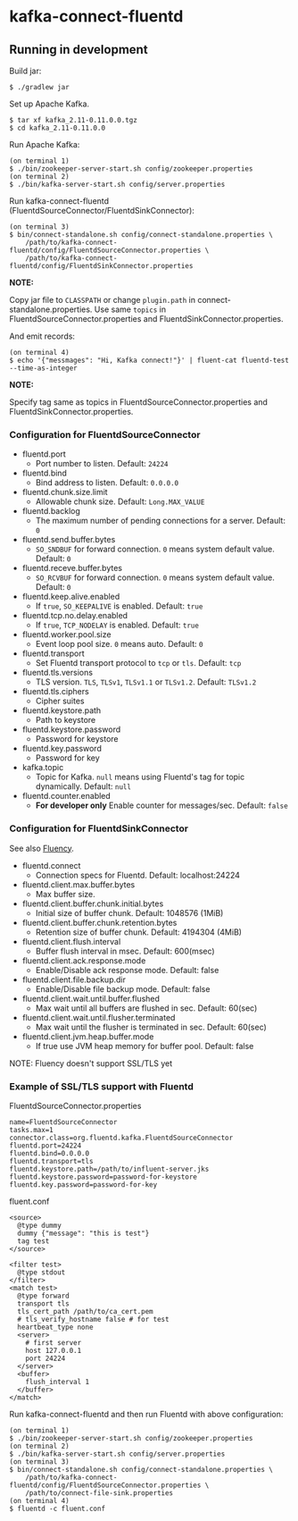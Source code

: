 # kafka-connect-fluentd

## Running in development

Build jar:

```
$ ./gradlew jar
```

Set up Apache Kafka.

```
$ tar xf kafka_2.11-0.11.0.0.tgz
$ cd kafka_2.11-0.11.0.0
```

Run Apache Kafka:

```
(on terminal 1)
$ ./bin/zookeeper-server-start.sh config/zookeeper.properties 
(on terminal 2)
$ ./bin/kafka-server-start.sh config/server.properties
```

Run kafka-connect-fluentd (FluentdSourceConnector/FluentdSinkConnector):

```
(on terminal 3)
$ bin/connect-standalone.sh config/connect-standalone.properties \
    /path/to/kafka-connect-fluentd/config/FluentdSourceConnector.properties \
    /path/to/kafka-connect-fluentd/config/FluentdSinkConnector.properties
```

**NOTE:**

Copy jar file to `CLASSPATH` or change `plugin.path` in connect-standalone.properties.
Use same `topics` in FluentdSourceConnector.properties and FluentdSinkConnector.properties.

And emit records:

```
(on terminal 4)
$ echo '{"messmages": "Hi, Kafka connect!"}' | fluent-cat fluentd-test --time-as-integer
```

**NOTE:**

Specify tag same as topics in FluentdSourceConnector.properties and FluentdSinkConnector.properties.

### Configuration for FluentdSourceConnector

* fluentd.port
  * Port number to listen. Default: `24224`
* fluentd.bind
  * Bind address to listen. Default: `0.0.0.0`
* fluentd.chunk.size.limit
  * Allowable chunk size. Default: `Long.MAX_VALUE`
* fluentd.backlog
  * The maximum number of pending connections for a server. Default: `0`
* fluentd.send.buffer.bytes
  * `SO_SNDBUF` for forward connection. `0` means system default value. Default: `0`
* fluentd.receve.buffer.bytes
  * `SO_RCVBUF` for forward connection. `0` means system default value. Default: `0`
* fluentd.keep.alive.enabled
  * If `true`, `SO_KEEPALIVE` is enabled. Default: `true`
* fluentd.tcp.no.delay.enabled
  * If `true`, `TCP_NODELAY` is enabled. Default: `true`
* fluentd.worker.pool.size
  * Event loop pool size. `0` means auto. Default: `0`
* fluentd.transport
  * Set Fluentd transport protocol to `tcp` or `tls`. Default: `tcp`
* fluentd.tls.versions
  * TLS version. `TLS`, `TLSv1`, `TLSv1.1` or `TLSv1.2`. Default: `TLSv1.2`
* fluentd.tls.ciphers
  * Cipher suites
* fluentd.keystore.path
  * Path to keystore
* fluentd.keystore.password
  * Password for keystore
* fluentd.key.password
  * Password for key
* kafka.topic
  * Topic for Kafka. `null` means using Fluentd's tag for topic dynamically. Default: `null`
* fluentd.counter.enabled
  * **For developer only** Enable counter for messages/sec. Default: `false`

### Configuration for FluentdSinkConnector

See also [Fluency](https://github.com/komamitsu/fluency).

* fluentd.connect
  * Connection specs for Fluentd. Default: localhost:24224
* fluentd.client.max.buffer.bytes
  * Max buffer size.
* fluentd.client.buffer.chunk.initial.bytes
  * Initial size of buffer chunk. Default: 1048576 (1MiB)
* fluentd.client.buffer.chunk.retention.bytes
  * Retention size of buffer chunk. Default: 4194304 (4MiB)
* fluentd.client.flush.interval
  * Buffer flush interval in msec. Default: 600(msec)
* fluentd.client.ack.response.mode
  * Enable/Disable ack response mode. Default: false
* fluentd.client.file.backup.dir
  * Enable/Disable file backup mode. Default: false
* fluentd.client.wait.until.buffer.flushed
  * Max wait until all buffers are flushed in sec. Default: 60(sec)
* fluentd.client.wait.until.flusher.terminated
  * Max wait until the flusher is terminated in sec. Default: 60(sec)
* fluentd.client.jvm.heap.buffer.mode
  * If true use JVM heap memory for buffer pool. Default: false

NOTE: Fluency doesn't support SSL/TLS yet

### Example of SSL/TLS support with Fluentd

FluentdSourceConnector.properties

```
name=FluentdSourceConnector
tasks.max=1
connector.class=org.fluentd.kafka.FluentdSourceConnector
fluentd.port=24224
fluentd.bind=0.0.0.0
fluentd.transport=tls
fluentd.keystore.path=/path/to/influent-server.jks
fluentd.keystore.password=password-for-keystore
fluentd.key.password=password-for-key
```

fluent.conf

```aconf
<source>
  @type dummy
  dummy {"message": "this is test"}
  tag test
</source>

<filter test>
  @type stdout
</filter>
<match test>
  @type forward
  transport tls
  tls_cert_path /path/to/ca_cert.pem
  # tls_verify_hostname false # for test
  heartbeat_type none
  <server>
    # first server
    host 127.0.0.1
    port 24224
  </server>
  <buffer>
    flush_interval 1
  </buffer>
</match>
```

Run kafka-connect-fluentd and then run Fluentd with above configuration:

```text
(on terminal 1)
$ ./bin/zookeeper-server-start.sh config/zookeeper.properties
(on terminal 2)
$ ./bin/kafka-server-start.sh config/server.properties
(on terminal 3)
$ bin/connect-standalone.sh config/connect-standalone.properties \
    /path/to/kafka-connect-fluentd/config/FluentdSourceConnector.properties \
    /path/to/connect-file-sink.properties
(on terminal 4)
$ fluentd -c fluent.conf
```

